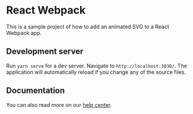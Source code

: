 # React Webpack

This is a sample project of how to add an animated SVG to a React Webpack app.

## Development server
Run `yarn serve` for a dev server. Navigate to `http://localhost:3030/`. The application will automatically reload if you change any of the source files.

## Documentation
You can also read more on our [help center](https://www.svgator.com/help/getting-started/add-animated-svgs-to-react-website).

